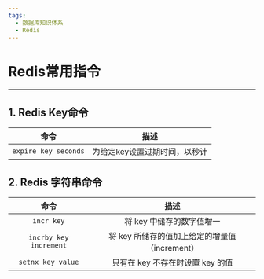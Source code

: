 ```yaml
---
tags:
  - 数据库知识体系
  - Redis
---
```

# Redis常用指令

___

## 1. Redis Key命令

|        **命令**        |      **描述**      |
|:--------------------:|:----------------:|
| `expire key seconds` | 为给定key设置过期时间，以秒计 |

## 2. Redis 字符串命令

|         **命令**         |             **描述**             |
|:----------------------:|:------------------------------:|
|       `incr key`       |        将 key 中储存的数字值增一         |
| `incrby key increment` | 将 key 所储存的值加上给定的增量值（increment） |
|   `setnx key value`    |     只有在 key 不存在时设置 key 的值      |